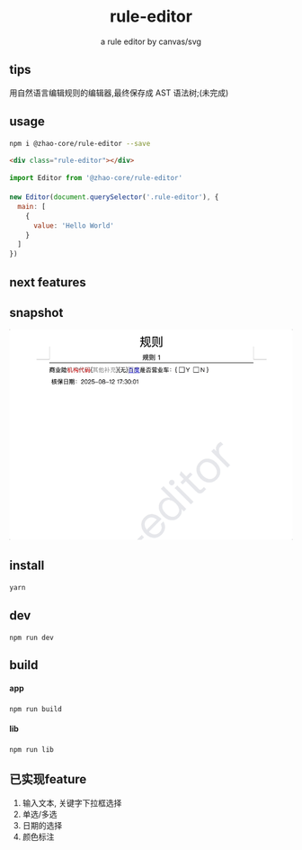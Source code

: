 <h1 align="center">rule-editor</h1>

<p align="center"> a rule editor by canvas/svg</p>

## tips

用自然语言编辑规则的编辑器,最终保存成 AST 语法树;(未完成)

## usage

```bash
npm i @zhao-core/rule-editor --save
```

```html
<div class="rule-editor"></div>
```

```javascript
import Editor from '@zhao-core/rule-editor'

new Editor(document.querySelector('.rule-editor'), {
  main: [
    {
      value: 'Hello World'
    }
  ]
})
```

## next features

## snapshot

![image](./src/assets/snapshots/May-25-2024%2008-41-32.gif)

## install

`yarn`

## dev

`npm run dev`

## build

#### app

`npm run build`

#### lib

`npm run lib`

## 已实现feature

1. 输入文本, 关键字下拉框选择
2. 单选/多选
3. 日期的选择
4. 颜色标注
